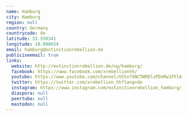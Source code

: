 ```yaml
---
name: Hamburg
city: Hamburg
region: null
country: Germany
countrycode: de
latitude: 53.550341
longitude: 10.000654
email: hamburg@extinctionrebellion.de
publiciseemail: true
links:
  website: http://extinctionrebellion.de/og/hamburg/
  facebook: https://www.facebook.com/xrebellionhh/
  youtube: https://www.youtube.com/channel/UChx7GNCTWRDlsPDoRw1FhlA
  twitter: https://twitter.com/xrebellion_hh?lang=de
  instagram: https://www.instagram.com/extinctionrebellion_hamburg/
  diaspora: null
  peertube: null
  mastodon: null
---
```

